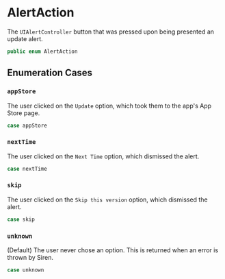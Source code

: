 # AlertAction

The `UIAlertController` button that was pressed upon being presented an update alert.

``` swift
public enum AlertAction
```

## Enumeration Cases

### `appStore`

The user clicked on the `Update` option, which took them to the app's App Store page.

``` swift
case appStore
```

### `nextTime`

The user clicked on the `Next Time` option, which dismissed the alert.

``` swift
case nextTime
```

### `skip`

The user clicked on the `Skip this version` option, which dismissed the alert.

``` swift
case skip
```

### `unknown`

(Default) The user never chose an option. This is returned when an error is thrown by Siren.

``` swift
case unknown
```
